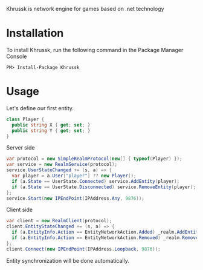 Khrussk is network engine for games based on .net technology

Installation
============
To install Khrussk, run the following command in the Package Manager Console
```
PM> Install-Package Khrussk
```

Usage
=====
Let's define our first entity.
```c#
class Player {
  public string X { get; set; }
  public string Y { get; set; }
}
```

Server side
```c#
var protocol = new SimpleRealmProtocol(new[] { typeof(Player) });
var service = new RealmService(protocol);
service.UserStateChanged += (s, a) => {
  var player = a.User["player"] ?? new Player();
  if (a.State == UserState.Connected) service.AddEntity(player);
  if (a.State == UserState.Disconnected) service.RemoveEntity(player);
};
service.Start(new IPEndPoint(IPAddress.Any, 9876));
```

Client side
```c#
var client = new RealmClient(protocol);
client.EntityStateChanged += (s, a) => {
  if (a.EntityInfo.Action == EntityNetworkAction.Added) _realm.AddEntity(a.EntityInfo.Entity);
  if (a.EntityInfo.Action == EntityNetworkAction.Removed) _realm.RemoveEntity(a.EntityInfo.Entity);
};
client.Connect(new IPEndPoint(IPAddress.Loopback, 9876));
```

Entity synchronization will be done automatically.